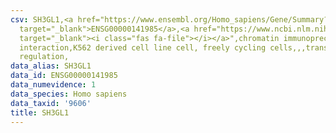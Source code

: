 ```yaml
---
csv: SH3GL1,<a href="https://www.ensembl.org/Homo_sapiens/Gene/Summary?db=core;g=ENSG00000141985"
  target="_blank">ENSG00000141985</a>,<a href="https://www.ncbi.nlm.nih.gov/pubmed/23959860"
  target="_blank"><i class="fas fa-file"></i></a>",chromatin immunoprecipitation assay,direct
  interaction,K562 derived cell line cell, freely cycling cells,,,transcriptional
  regulation,
data_alias: SH3GL1
data_id: ENSG00000141985
data_numevidence: 1
data_species: Homo sapiens
data_taxid: '9606'
title: SH3GL1
---
```

